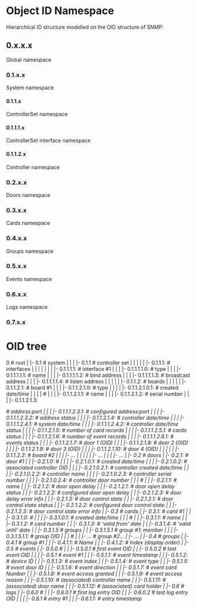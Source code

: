 # Object ID Namespace

Hierarchical ID structure modelled on the OID structure of SNMP:

## 0.x.x.x

Global namespace

### 0.1.x.x

System namespace

#### 0.1.1.x

ControllerSet namespace

#### 0.1.1.1.x

ControllerSet interface namespace

#### 0.1.1.2.x

Controller namespace

### 0.2.x.x

Doors namespace

### 0.3.x.x

Cards namespace

### 0.4.x.x

Groups namespace

### 0.5.x.x

Events namespace

### 0.6.x.x

Logs namespace

### 0.7.x.x

# OID tree

0                                                                            # root
|
|- 0.1                                                                       # system
|    |
|    |- 0.1.1                                                                # controller set
|    |      |
|    |      |- 0.1.1.1:                                                      # interfaces
|    |      |        |
|    |      |        |- 0.1.1.1.1: <status>                                  # interface #1
|    |      |                   |- 0.1.1.1.1.0: <type>                       #    type
|    |      |                   |- 0.1.1.1.1.1: <name>                       #    name
|    |      |                   |- 0.1.1.1.1.2: <bind>                       #    bind address
|    |      |                   |- 0.1.1.1.1.3: <broadcast>                  #    broadcast address
|    |      |                   |- 0.1.1.1.1.4: <listen>                     #    listen address
|    |      |
|    |      |- 0.1.1.2:                                                      # boards
|    |               |
|    |               |- 0.1.1.2.1: <status>                                  # board #1
|    |               |          |- 0.1.1.2.1.0: <type>                       #    type
|    |               |          |            |- 0.1.1.2.1.0.1: <created>     #    created date/time
|    |               |          |                                            #
|    |               |          |- 0.1.1.2.1.1:  <name>                      #    name
|    |               |          |- 0.1.1.2.1.2:  <ID>                        #    serial number
|    |               |          |- 0.1.1.2.1.3:  <address>                   #    address:port
|    |               |                       |- 0.1.1.1.2.3.1: <configured>  #    configured address:port
|    |               |                       |- 0.1.1.1.2.3.2: <status>      #    address status
|    |               |          |- 0.1.1.2.1.4:  <datetime>                  #    controller date/time
|    |               |                       |- 0.1.1.1.2.4.1: <now>         #    system date/time
|    |               |                       |- 0.1.1.1.2.4.2: <status>      #    controller date/time status
|    |               |          |- 0.1.1.2.1.5:  <cards>                     #    number of card records
|    |               |                       |- 0.1.1.1.2.5.1: <status>      #    cards status
|    |               |          |- 0.1.1.2.1.6:  <events>                    #    number of event records
|    |               |                       |- 0.1.1.1.2.6.1: <status>      #    events status
|    |               |          |- 0.1.1.2.1.7:  <door1>                     #    door 1 (OID)
|    |               |          |- 0.1.1.2.1.8:  <door2>                     #    door 2 (OID)
|    |               |          |- 0.1.1.2.1.9:  <door3>                     #    door 3 (OID)
|    |               |          |- 0.1.1.2.1.10: <door4>                     #    door 4 (OID)
|    |               |
|    |               |- 0.1.1.2.2: <status>                                  # board #2
|    |               |          |- ...
|    |               |
|    |               |- ...
|    |
|    |- ...
|
|- 0.2                                                                       # doors
|    |- 0.2.1: <status>                                                      # door #1
|    |      |- 0.2.1.0:                                                      #
|    |      |        |- 0.2.1.0.1: <created>                                 #    created date/time
|    |      |        |- 0.2.1.0.2: <controller>                              #    associated controller OID
|    |      |                   |- 0.2.1.0.2.1: <created>                    #               controller created date/time
|    |      |                   |- 0.2.1.0.2.2: <name>                       #               controller name
|    |      |                   |- 0.2.1.0.2.3: <deviceID>                   #               controller serial number
|    |      |                   |- 0.2.1.0.2.4: <door>                       #               controller door number
|    |      |                                                                #
|    |      |- 0.2.1.1: <name>                                               #    name
|    |      |- 0.2.1.2: <delay>                                              #    door open delay
|    |               |- 0.2.1.2.1: <status>                                  #    door open delay status
|    |               |- 0.2.1.2.2: <configured>                              #    configured door open delay
|    |               |- 0.2.1.2.3: <error>                                   #    door delay error info
|    |      |- 0.2.1.3: <control>                                            #    door control state
|    |               |- 0.2.1.2.1: <status>                                  #    door control state status
|    |               |- 0.2.1.2.2: <configured>                              #    configured door control state
|    |               |- 0.2.1.2.3: <error>                                   #    door control state error info
|
|- 0.3                                                                       # cards
|    |- 0.3.1: <status>                                                      # card #1
|    |      |- 0.3.1.0:                                                      #
|    |      |        |- 0.3.1.0.1: <created>                                 #      created date/time
|    |      |                                                                # 
|    |      |- 0.3.1.1: <name>                                               #      name
|    |      |- 0.3.1.2: <number>                                             #      card number
|    |      |- 0.3.1.3: <from>                                               #      'valid from' date
|    |      |- 0.3.1.4: <to>                                                 #      'valid until' date
|    |      |- 0.3.1.5                                                       #      groups
|    |               |- 0.3.1.5.1 <member>                                   #      group #1: member
|    |               |           |- 0.3.1.5.1.1: <oid>                       #                group OID
|    |               |                                                       #
|    |               |- ...                                                  #      group #2...
|    |- ...
|
|- 0.4                                                                       # groups
|    |- 0.4.1                                                                # group #1
|    |      |- 0.4.1.1: <name>                                               #       Name
|    |      |- 0.4.1.2: <index>                                              #       Index (display order)
|
|- 0.5                                                                       # events
|    |- 0.5.0                                                                # 
|    |      |- 0.5.0.1                                                       # first event OID
|    |      |- 0.5.0.2                                                       # last event OID
|    |
|    |- 0.5.1                                                                # event #1
|    |      |- 0.5.1.1: <timestamp>                                          #       event timestamp
|    |      |- 0.5.1.2: <deviceID>                                           #       device ID
|    |      |- 0.5.1.3: <index>                                              #       event index
|    |      |- 0.5.1.4: <type>                                               #       event type
|    |      |- 0.5.1.5: <door>                                               #       event door ID
|    |      |- 0.5.1.6: <direction>                                          #       event direction
|    |      |- 0.5.1.7: <cardNumber>                                         #       event card Number
|    |      |- 0.5.1.8: <accessGranted>                                      #       event access granted
|    |      |- 0.5.1.9: <reason>                                             #       event access reason
|    |      |- 0.5.1.10: <deviceName>                                        #       (associated) controller name
|    |      |- 0.5.1.11: <doorName>                                          #       (associated) door name
|    |      |- 0.5.1.12: <cardName>                                          #       (associated) card holder
|
|- 0.6                                                                       # logs
|    |- 0.6.0                                                                # 
|    |      |- 0.6.0.1                                                       # first log entry OID
|    |      |- 0.6.0.2                                                       # last log entry OID
|    |
|    |- 0.6.1                                                                # entry #1
|    |      |- 0.6.1.1: <timestamp>                                          #       entry timestamp



